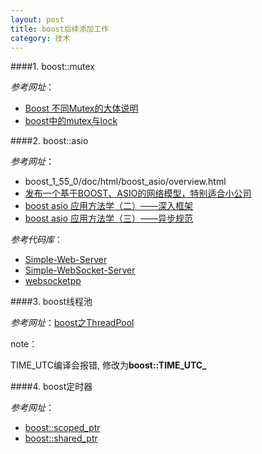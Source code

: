 ```yaml
---
layout: post
title: boost后续添加工作
category: 技术
---
```


####1. boost::mutex

*参考网址*：

* [Boost 不同Mutex的大体说明](http://www.cppblog.com/ming81/archive/2012/07/18/184028.html "Mutex")
* [boost中的mutex与lock](http://blog.csdn.net/zp373860147/article/details/8186724 "Mutex")

####2. boost::asio

*参考网址*：

* boost_1_55_0\/doc\/html\/boost_asio\/overview.html
* [发布一个基于BOOST、ASIO的网络模型，特别适合小公司](http://bbs.chinaunix.net/thread-1493274-1-1.html "asio")
* [boost asio 应用方法学（二）——深入框架](http://blog.csdn.net/luansxx/article/details/7854326 "asio")
* [boost asio 应用方法学（三）——异步规范](http://blog.csdn.net/luansxx/article/details/7854329 "asio")

*参考代码库*：

* [Simple-Web-Server](https://github.com/lsclone/Simple-Web-Server "asio")
* [Simple-WebSocket-Server](https://github.com/lsclone/Simple-WebSocket-Server "asio")
* [websocketpp](https://github.com/lsclone/websocketpp "asio")

####3. boost线程池

*参考网址*：[boost之ThreadPool](http://blog.csdn.net/byxdaz/article/details/6299020 "threadpool")

note：

TIME_UTC编译会报错, 修改为**boost::TIME_UTC_**

####4. boost定时器

*参考网址*：

* [boost::scoped_ptr](http://blog.csdn.net/wuliming_sc/article/details/3820419 "Markdown")
* [boost::shared_ptr](http://blog.csdn.net/wuliming_sc/article/details/3820842 "Markdown")

